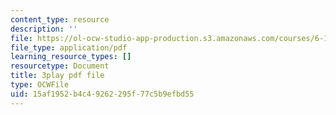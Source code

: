 ```yaml
---
content_type: resource
description: ''
file: https://ol-ocw-studio-app-production.s3.amazonaws.com/courses/6-189-multicore-programming-primer-january-iap-2007/15af1952b4c49262295f77c5b9efbd55_hd4roBsrYA8.pdf
file_type: application/pdf
learning_resource_types: []
resourcetype: Document
title: 3play pdf file
type: OCWFile
uid: 15af1952-b4c4-9262-295f-77c5b9efbd55
---
```

